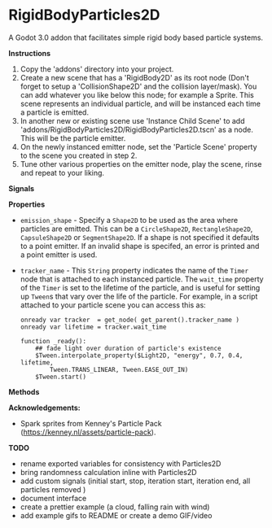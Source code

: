 # RigidBodyParticles2D

A Godot 3.0 addon that facilitates simple rigid body based particle systems.

**Instructions**

1. Copy the 'addons' directory into your project.
2. Create a new scene that has a 'RigidBody2D' as its root node (Don't forget to setup a 'CollisionShape2D' and the collision layer/mask). You can add whatever you like below this node; for example a Sprite. This scene represents an individual particle, and will be instanced each time a particle is emitted.
3. In another new or existing scene use 'Instance Child Scene' to add 'addons/RigidBodyParticles2D/RigidBodyParticles2D.tscn' as a node. This will be the particle emitter.
4. On the newly instanced emitter node, set the 'Particle Scene' property to the scene you created in step 2.
5. Tune other various properties on the emitter node, play the scene, rinse and repeat to your liking.

**Signals**

**Properties**

 * `emission_shape` - Specify a `Shape2D` to be used as the area where particles are emitted. This can be a `CircleShape2D`, `RectangleShape2D`, `CapsuleShape2D` or `SegmentShape2D`. If a shape is not specified it defaults to a point emitter. If an invalid shape is specifed, an error is printed and a point emitter is used.

 * `tracker_name` - This `String` property indicates the name of the `Timer` node that is attached to each instanced particle. The `wait_time` property of the `Timer` is set to the lifetime of the particle, and is useful for setting up `Tween`s that vary over the life of the particle. For example, in a script attached to your particle scene you can access this as:

    ````
    onready var tracker  = get_node( get_parent().tracker_name )
    onready var lifetime = tracker.wait_time

    function _ready():
		## fade light over duration of particle's existence
    	$Tween.interpolate_property($Light2D, "energy", 0.7, 0.4, lifetime,
    		Tween.TRANS_LINEAR, Tween.EASE_OUT_IN)
    	$Tween.start()
    ````

**Methods**

**Acknowledgements:**

 * Spark sprites from Kenney's Particle Pack (https://kenney.nl/assets/particle-pack).

**TODO**

* rename exported variables for consistency with Particles2D
* bring randomness calculation inline with Particles2D
* add custom signals (initial start, stop, iteration start, iteration end, all particles removed )
* document interface
* create a prettier example (a cloud, falling rain with wind)
* add example gifs to README or create a demo GIF/video
